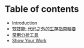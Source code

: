 # Table of contents

* [Introduction](README.md)
* [软技能: 代码之外的生存指南精要](ruan-ji-neng-dai-ma-zhi-wai-de-sheng-cun-zhi-nan-jing-yao.md)
* [常用分析工具](chang-yong-fen-xi-gong-ju.md)
* [Show Your Work](show-your-work.md)

